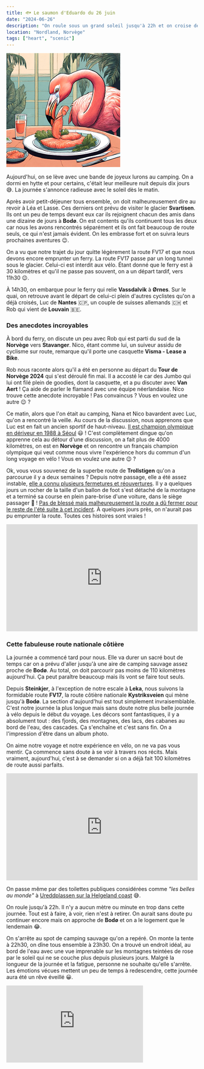```yaml
---
title: 🐟 Le saumon d'Eduardo du 26 juin
date: "2024-06-26"
description: "On roule sous un grand soleil jusqu'à 22h et on croise des paysages à couper le souffle !"
location: "Nordland, Norvège"
tags: ["heart", "scenic"]
---
```


![Saumon d'Eduardo](../saumon_eduardo.png)

Aujourd'hui, on se lève avec une bande de joyeux lurons au camping. On a dormi en hytte et pour certains, c'était leur meilleure nuit depuis dix jours 😅. La journée s'annonce radieuse avec le soleil dès le matin.

Après avoir petit-déjeuner tous ensemble, on doit malheureusement dire au revoir à Léa et Lasse. Ces derniers ont prévu de visiter le glacier **Svartisen**. Ils ont un peu de temps devant eux car ils rejoignent chacun des amis dans une dizaine de jours à **Bodø**. On est contents qu'ils continuent tous les deux car nous les avons rencontrés séparément et ils ont fait beaucoup de route seuls, ce qui n'est jamais évident. On les embrasse fort et on suivra leurs prochaines aventures 😉.

On a vu que notre trajet du jour quitte légèrement la route FV17 et que nous devons encore emprunter un ferry. La route FV17 passe par un long tunnel sous le glacier. Celui-ci est interdit aux vélo. Étant donné que le ferry est à 30 kilomètres et qu'il ne passe pas souvent, on a un départ tardif, vers 11h30 😉.

À 14h30, on embarque pour le ferry qui relie **Vassdalvik** à **Ørnes**. Sur le quai, on retrouve avant le départ de celui-ci plein d'autres cyclistes qu'on a déjà croisés, Luc de **Nantes** 🇨🇵, un couple de suisses allemands 🇨🇭 et Rob qui vient de **Louvain** 🇧🇪.

### Des anecdotes incroyables

À bord du ferry, on discute un peu avec Rob qui est parti du sud de la **Norvège** vers **Stavanger**. Nico, étant comme lui, un suiveur assidu de cyclisme sur route, remarque qu'il porte une casquette **Visma - Lease a Bike**.

Rob nous raconte alors qu'il a été en personne au départ du **Tour de Norvège 2024** qui s'est déroulé fin mai. Il a accosté le car des Jumbo qui lui ont filé plein de goodies, dont la casquette, et a pu discuter avec **Van Aert** ! Ça aide de parler le flamand avec une équipe néerlandaise. Nico trouve cette anecdote incroyable ! Pas convaincus ? Vous en voulez une autre 😉 ?

Ce matin, alors que l'on était au camping, Nana et Nico bavardent avec Luc, qu'on a rencontré la veille. Au cours de la discussion, nous apprenons que Luc est en fait un ancien sportif de haut-niveau. [Il est champion olympique en dériveur en 1988 à Séoul](https://www.lest-eclair.fr/id601720/article/2024-05-19/luc-pillot-champion-olympique-aubois-de-passage-sur-ses-terres-courtenot-avant) 😃 ! C'est complètement dingue qu'on apprenne cela au détour d'une discussion, on a fait plus de 4000 kilomètres, on est en **Norvège** et on rencontre un français champion olympique qui veut comme nous vivre l'expérience hors du commun d'un long voyage en vélo ! Vous en voulez une autre 😉 ?

Ok, vous vous souvenez de la superbe route de **Trollstigen** qu'on a parcourue il y a deux semaines ? Depuis notre passage, elle a été assez instable, [elle a connu plusieurs fermetures et réouvertures](https://www.thelocal.no/20240607/norways-famous-trollstigen-road-reopens-for-summer). Il y a quelques jours un rocher de la taille d'un ballon de foot s'est détaché de la montagne et a terminé sa course en plein pare-brise d'une voiture, dans le siège passager 🤯 ! [Pas de blessé mais malheureusement la route a dû fermer pour le reste de l'été suite à cet incident](https://www.newsinenglish.no/2024/06/20/rockslides-closed-trollstigen-again/). À quelques jours près, on n'aurait pas pu emprunter la route. Toutes ces histoires sont vraies !

<div style="width: 100%; height: 0; position: relative; padding-bottom: 56%;"><iframe src="https://giphy.com/embed/5PvdsQmoZQx9Ej4xaJ" style="top: 0; left: 0; width: 100%; height: 100%; position: absolute; border: 0;" allowfullscreen scrolling="no" allow="encrypted-media;" class="giphy-embed"></iframe></div>

### Cette fabuleuse route nationale côtière

La journée a commencé tard pour nous. Elle va durer un sacré bout de temps car on a prévu d'aller jusqu'à une aire de camping sauvage assez proche de **Bodø**. Au total, on doit parcourir pas moins de 110 kilomètres aujourd'hui. Ça peut paraître beaucoup mais ils vont se faire tout seuls.

Depuis **Steinkjer**, à l'exception de notre escale à **Leka**, nous suivons la formidable route **FV17**, la route côtière nationale **Kystriksveien** qui mène jusqu'à **Bodø**. La section d'aujourd'hui est tout simplement invraisemblable. C'est notre journée la plus longue mais sans doute notre plus belle journée à vélo depuis le début du voyage. Les décors sont fantastiques, il y a absolument tout : des fjords, des montagnes, des lacs, des cabanes au bord de l'eau, des cascades. Ça s'enchaîne et c'est sans fin. On a l'impression d'être dans un album photo.

On aime notre voyage et notre expérience en vélo, on ne va pas vous mentir. Ça commence sans doute à se voir à travers nos récits. Mais vraiment, aujourd'hui, c'est à se demander si on a déjà fait 100 kilomètres de route aussi parfaits.

<div style="width: 100%; height: 0; position: relative; padding-bottom: 56%;"><iframe src="https://giphy.com/embed/0LwfS4fGJK8FPQbMoV" style="top: 0; left: 0; width: 100%; height: 100%; position: absolute; border: 0;" allowfullscreen scrolling="no" allow="encrypted-media;" class="giphy-embed"></iframe></div>

On passe même par des toilettes publiques considérées comme _"les belles au monde"_ à [Ureddplassen sur la Helgeland coast](https://www.visitnorway.com/plan-your-trip/travel-tips-a-z/norwegian-scenic-routes/worlds-best-toilets/) 😅.

On roule jusqu'à 22h. Il n'y a aucun mètre ou minute en trop dans cette journée. Tout est à faire, à voir, rien n'est à retirer. On aurait sans doute pu continuer encore mais on approche de **Bodø** et on a le logement que le lendemain 😂.

On s'arrête au spot de camping sauvage qu'on a repéré. On monte la tente à 22h30, on dîne tous ensemble à 23h30. On a trouvé un endroit idéal, au bord de l'eau avec une vue imprenable sur les montagnes teintées de rose par le soleil qui ne se couche plus depuis plusieurs jours. Malgré la longueur de la journée et la fatigue, personne ne souhaite qu'elle s'arrête. Les émotions vécues mettent un peu de temps à redescendre, cette journée aura été un rêve éveillé 😀.

<iframe width="360" height="202.5" src="https://www.youtube-nocookie.com/embed/BaXkwWLgpns?si=NFjiEt800Z9xpTER" title="YouTube video player" frameborder="0" allow="accelerometer; autoplay; clipboard-write; encrypted-media; gyroscope; picture-in-picture; web-share"></iframe>
